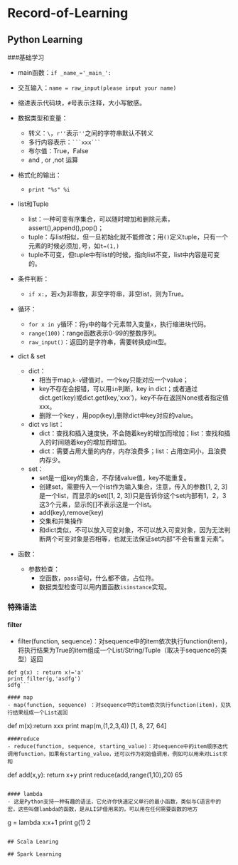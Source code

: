 # Record-of-Learning

## Python Learning
###基础学习
- main函数：`if _name_='_main_':`
- 交互输入：`name = raw_input(please input your name)`
- 缩进表示代码块，`#`号表示注释，大小写敏感。
- 数据类型和变量：
	- 转义：`\`，`r''`表示`''`之间的字符串默认不转义
	- 多行内容表示：` ```xxx``` `
	- 布尔值：True，False
	- and , or ,not 运算

- 格式化的输出：
	- `print "%s" %i`
- list和Tuple
	- list：一种可变有序集合，可以随时增加和删除元素，assert(),append(),pop()；
	- tuple：与list相似，但一旦初始化就不能修改；用`()`定义tuple，只有一个元素的时候必须加`,`号，如`t=(1,)`
	- tuple不可变，但tuple中有list的时候，指向list不变，list中内容是可变的。

- 条件判断：
	- `if x:`，若`x`为非零数，非空字符串，非空list，则为True。

- 循环：
	- `for x in y`循环：将`y`中的每个元素带入变量`x`，执行缩进块代码。
	- `range(100)`：range函数表示0-99的整数序列。
	- `raw_input()`：返回的是字符串，需要转换成int型。

- dict & set
	- dict：
		- 相当于map,`k-v`键值对，一个key只能对应一个value；
		- key不存在会报错，可以用`in`判断，key  in dict；或者通过dict.get(key)或dict.get(key,'xxx')，key不存在返回None或者指定值xxx。
		- 删除一个key ，用pop(key),删除dict中key对应的value。
	- dict vs list：
		- dict：查找和插入速度快，不会随着key的增加而增加；list：查找和插入的时间随着key的增加而增加。
		- dict：需要占用大量的内存，内存浪费多；list：占用空间小，且浪费内存少。
	- set：
		- set是一组key的集合，不存储value值，key不能重复。
		- 创建set，需要传入一个list作为输入集合，注意，传入的参数[1, 2, 3]是一个list，而显示的set([1, 2, 3])只是告诉你这个set内部有1，2，3这3个元素，显示的[]不表示这是一个list。
		- add(key),remove(key)
		- 交集和并集操作
		- 和dict类似，不可以放入可变对象，不可以放入可变对象，因为无法判断两个可变对象是否相等，也就无法保证set内部“不会有重复元素”。

- 函数：
	- 参数检查：
		- 空函数，`pass`语句，什么都不做，占位符。
        - 数据类型检查可以用内置函数`isinstance`实现。

### 特殊语法
#### filter
- filter(function, sequence)：对sequence中的item依次执行function(item)，将执行结果为True的item组成一个List/String/Tuple（取决于sequence的类型）返回

```
def g(x) : return x!='a'
print filter(g,'asdfg')
sdfg```

#### map
- map(function, sequence) ：对sequence中的item依次执行function(item)，见执行结果组成一个List返回

```
def m(x):return x*x*x
print map(m,(1,2,3,4))
[1, 8, 27, 64]

```
####reduce
- reduce(function, sequence, starting_value)：对sequence中的item顺序迭代调用function，如果有starting_value，还可以作为初始值调用，例如可以用来对List求和

```
def add(x,y): return x+y
print reduce(add,range(1,10),20)
65

```

#### lambda
- 这是Python支持一种有趣的语法，它允许你快速定义单行的最小函数，类似与C语言中的宏，这些叫做lambda的函数，是从LISP借用来的，可以用在任何需要函数的地方

```
g = lambda x:x+1
print g(1)
2

```

## Scala Learing

## Spark Learning
